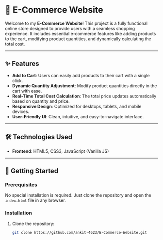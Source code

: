 # 🛒 E-Commerce Website

Welcome to my **E-Commerce Website**! This project is a fully functional online store designed to provide users with a seamless shopping experience. It includes essential e-commerce features like adding products to the cart, modifying product quantities, and dynamically calculating the total cost.

---

## ✨ Features

- **Add to Cart**: Users can easily add products to their cart with a single click.
- **Dynamic Quantity Adjustment**: Modify product quantities directly in the cart with ease.
- **Real-Time Total Cost Calculation**: The total price updates automatically based on quantity and price.
- **Responsive Design**: Optimized for desktops, tablets, and mobile devices.
- **User-Friendly UI**: Clean, intuitive, and easy-to-navigate interface.

---

## 🛠️ Technologies Used

- **Frontend**: HTML5, CSS3, JavaScript (Vanilla JS)

---

## 🚀 Getting Started

### Prerequisites
No special installation is required. Just clone the repository and open the `index.html` file in any browser.

### Installation
1. Clone the repository:
   ```bash
   git clone https://github.com/ankit-4623/E-Commerce-Website.git
